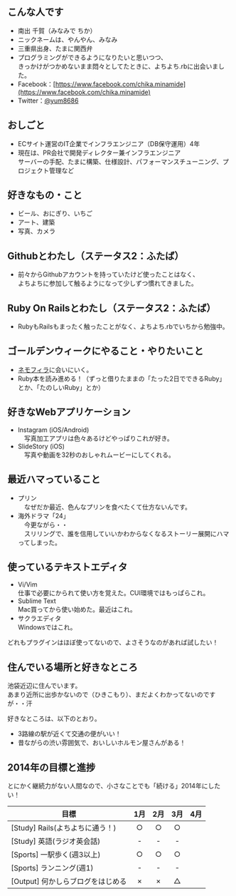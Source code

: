 ## こんな人です
* 南出 千賀（みなみで ちか）
* ニックネームは、やんやん、みなみ
* 三重県出身、たまに関西弁
* プログラミングができるようになりたいと思いつつ、  
 きっかけがつかめないまま悶々としてたときに、よちよち.rbに出会いました。
* Facebook：[https://www.facebook.com/chika.minamide](https://www.facebook.com/chika.minamide)
* Twitter：[@yum8686](https://twitter.com/yum8686)

## おしごと
* ECサイト運営のIT企業でインフラエンジニア（DB保守運用）4年
* 現在は、PR会社で開発ディレクター兼インフラエンジニア  
 サーバーの手配、たまに構築、仕様設計、パフォーマンスチューニング、プロジェクト管理など  

## 好きなもの・こと
* ビール、おにぎり、いちご
* アート、建築
* 写真、カメラ

## Githubとわたし（ステータス2：ふたば）
* 前々からGithubアカウントを持っていたけど使ったことはなく、  
 よちよちに参加して触るようになって少しずつ慣れてきました。

## Ruby On Railsとわたし（ステータス2：ふたば）
* RubyもRailsもまったく触ったことがなく、よちよち.rbでいちから勉強中。

## ゴールデンウィークにやること・やりたいこと
* [ネモフィラ](https://www.shikiclub.co.jp/shikitabi/trip_day/hitachi-spring_flower.html)に会いにいく。  
* Ruby本を読み進める！（ずっと借りたままの「たった2日でできるRuby」とか、「たのしいRuby」とか）

## 好きなWebアプリケーション
* Instagram (iOS/Android)  
　写真加工アプリは色々あるけどやっぱりこれが好き。  
* SlideStory (iOS)  
　写真や動画を32秒のおしゃれムービーにしてくれる。

## 最近ハマっていること
* プリン  
　なぜだか最近、色んなプリンを食べたくて仕方ないんです。
* 海外ドラマ「24」  
　今更ながら・・  
　スリリングで、誰を信用していいかわからなくなるストーリー展開にハマってしまった。

## 使っているテキストエディタ
* Vi/Vim  
仕事で必要にかられて使い方を覚えた。CUI環境ではもっぱらこれ。
* Sublime Text  
Mac買ってから使い始めた。最近はこれ。
* サクラエディタ  
Windowsではこれ。  

どれもプラグインはほぼ使ってないので、よさそうなのがあれば試したい！

## 住んでいる場所と好きなところ
池袋近辺に住んでいます。  
あまり近所に出歩かないので（ひきこもり）、まだよくわかってないのですが・・汗  

好きなところは、以下のとおり。  
* 3路線の駅が近くて交通の便がいい！
* 昔ながらの渋い雰囲気で、おいしいホルモン屋さんがある！

## 2014年の目標と進捗
とにかく継続力がない人間なので、小さなことでも「続ける」2014年にしたい！  

| 目標                      | 1月 | 2月 | 3月 | 4月 |
| ------------------------- |:---:|:---:|:---:|:---:|
|[Study] Rails(よちよちに通う！)|○|○|○||
|[Study] 英語(ラジオ英会話) |-|-|-||
|[Sports] 一駅歩く(週3以上)          |○|○|○||
|[Sports] ランニング(週1)          |-|-|-||
|[Output] 何かしらブログをはじめる    |×|×|△||
